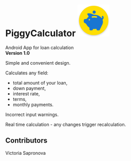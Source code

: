 # PiggyCalculator                    <img src="icon.png" width = "100">  


Android App for loan calculation                                                 
**Version 1.0**

Simple and convenient design.

Calculates any field:
- total amount of your loan,
- down payment,
- interest rate,
- terms,
- monthly payments.

Incorrect input warnings.

Real time calculation - any changes trigger recalculation.

## Contributors

Victoria Sapronova
